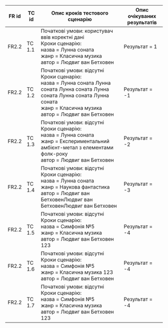 | FR id | TC id  | Опис кроків тестового сценарію               | Опис очікуваних результатів |
|-------|--------|--------------------------------------------|----------------------------|
| FR2.2 | TC 1.1 | Початкові умови: користувач ввів коректні дані <br> Кроки сценарію: <br> назва = Лунна соната <br> жанр = Класична музика <br> автор = Людвиг ван Бетховен | Результат = 1              |
| FR2.2 | TC 1.2 | Початкові умови: відсутні <br> Кроки сценарію: <br> назва = Лунна соната Лунна соната Лунна соната Лунна соната Лунна соната Лунна соната <br> жанр = Класична музика <br> автор = Людвиг ван Бетховен | Результат = -1             |
| FR2.2 | TC 1.3 | Початкові умови: відсутні <br> Кроки сценарію: <br> назва = Лунна соната <br> жанр = Експериментальний амбієнт-метал з елементами фолк-року <br> автор = Людвиг ван Бетховен | Результат = -2             |
| FR2.2 | TC 1.4 | Початкові умови: відсутні <br> Кроки сценарію: <br> назва = Лунна соната <br> жанр = Наукова фантастика <br> автор = Людвиг ван БетховенЛюдвиг ван БетховенЛюдвиг ван Бетховен | Результат = -3             |
| FR2.2 | TC 1.5 | Початкові умови: відсутні <br> Кроки сценарію: <br> назва = Симфонiя №5 <br> жанр = Класична музика <br> автор = Людвиг ван Бетховен 123 | Результат = -4             |
| FR2.2 | TC 1.6 | Початкові умови: відсутні <br> Кроки сценарію: <br> назва = Симфонiя №5 <br> жанр = Класична музика 123 <br> автор = Людвиг ван Бетховен | Результат = -4             |
| FR2.2 | TC 1.7 | Початкові умови: відсутні <br> Кроки сценарію: <br> назва = Симфонiя №5 <br> жанр = Класична музика <br> автор = Людвиг ван Бетховен 123 | Результат = -4             |
